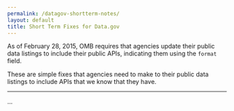 ```yaml
---
permalink: /datagov-shortterm-notes/
layout: default
title: Short Term Fixes for Data.gov 
---
```


As of February 28, 2015, OMB requires that agencies update their public data listings to include their public APIs, indicating them using the `format` field.  

These are simple fixes that agencies need to make to their public data listings to include APIs that we know that they have.   

-------------

...
